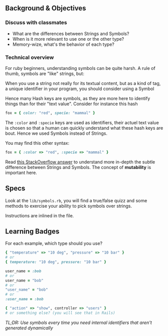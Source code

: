## Background & Objectives

### Discuss with classmates

- What are the differences between Strings and Symbols?
- When is it more relevant to use one or the other type?
- Memory-wize, what's the behavior of each type?

### Technical overview

For ruby beginners, understanding symbols can be quite harsh.
A rule of thumb, symbols are "like" strings, but:

When you use a string not really for its textual content, but as a kind of tag, a unique identifier in your program, you should consider using a Symbol

Hence many Hash keys are symbols, as they are more here to identify things than for their "text value". Consider for instance this hash

```ruby
fox = { color: "red", specie: "mammal" }
```

The `:color` and `:specie` keys are used as identifiers, their actuel text value is chosen so that a human can quickly understand what these hash keys are bout. Hence we used Symbols instead of Strings.

You may find this other syntax:

```ruby
fox = { :color => "red", :specie => "mammal" }
```

Read [this StackOverflow answer](http://stackoverflow.com/a/8189435/197944/) to understand more in-depth the subtle difference  between Strings and Symbols. The concept of **mutability** is important here.


## Specs

Look at the `lib/symbols.rb`, you will find a true/false quizz
and some methods to exercise your ability to pick symbols over strings.

Instructions are inlined in the file.


## Learning Badges

For each example, which type should you use?

```ruby
{ "temperature" => "10 deg", "pressure" => "10 bar" }
# or
{ temperature: "10 deg", pressure: "10 bar" }
```

```ruby
user_name = :bob
# or
user_name = "bob"
# or
"user_name" = "bob"
# or
:user_name = :bob
```

```ruby
{ "action" => "show", controller => "users" }
# or something else? (you will see that in Rails)
```

*TL;DR: Use symbols every time you need internal identifiers that aren't generated dynamically*
